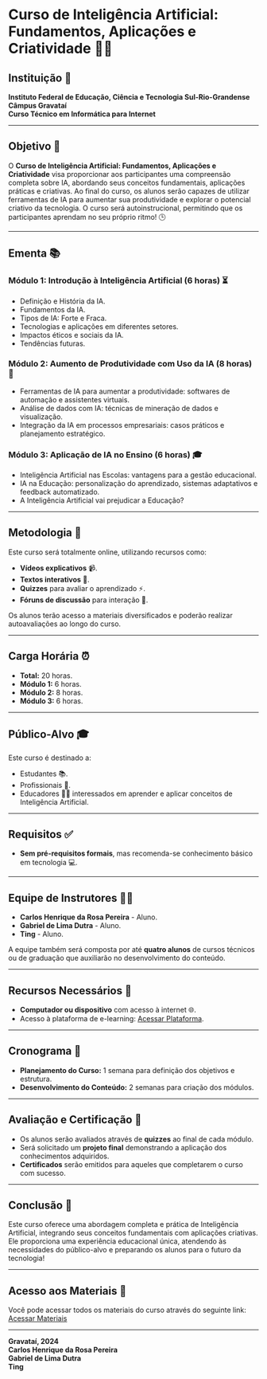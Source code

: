 # Curso de Inteligência Artificial: Fundamentos, Aplicações e Criatividade 🤖✨

## Instituição 🏫
**Instituto Federal de Educação, Ciência e Tecnologia Sul-Rio-Grandense**  
**Câmpus Gravataí**  
**Curso Técnico em Informática para Internet**

---

## Objetivo 🎯

O **Curso de Inteligência Artificial: Fundamentos, Aplicações e Criatividade** visa proporcionar aos participantes uma compreensão completa sobre IA, abordando seus conceitos fundamentais, aplicações práticas e criativas. Ao final do curso, os alunos serão capazes de utilizar ferramentas de IA para aumentar sua produtividade e explorar o potencial criativo da tecnologia. O curso será autoinstrucional, permitindo que os participantes aprendam no seu próprio ritmo! 🕒

---

## Ementa 📚

### Módulo 1: Introdução à Inteligência Artificial (6 horas) ⏳
- Definição e História da IA.
- Fundamentos da IA.
- Tipos de IA: Forte e Fraca.
- Tecnologias e aplicações em diferentes setores.
- Impactos éticos e sociais da IA.
- Tendências futuras.

### Módulo 2: Aumento de Produtividade com Uso da IA (8 horas) 💼
- Ferramentas de IA para aumentar a produtividade: softwares de automação e assistentes virtuais.
- Análise de dados com IA: técnicas de mineração de dados e visualização.
- Integração da IA em processos empresariais: casos práticos e planejamento estratégico.

### Módulo 3: Aplicação de IA no Ensino (6 horas) 🎓
- Inteligência Artificial nas Escolas: vantagens para a gestão educacional.
- IA na Educação: personalização do aprendizado, sistemas adaptativos e feedback automatizado.
- A Inteligência Artificial vai prejudicar a Educação?

---

## Metodologia 📖

Este curso será totalmente online, utilizando recursos como:
- **Vídeos explicativos** 📹.
- **Textos interativos** 📝.
- **Quizzes** para avaliar o aprendizado ⚡.
- **Fóruns de discussão** para interação 💬.

Os alunos terão acesso a materiais diversificados e poderão realizar autoavaliações ao longo do curso.

---

## Carga Horária ⏰

- **Total:** 20 horas.
- **Módulo 1:** 6 horas.
- **Módulo 2:** 8 horas.
- **Módulo 3:** 6 horas.

---

## Público-Alvo 🎓

Este curso é destinado a:
- Estudantes 📚.
- Profissionais 💼.
- Educadores 👩‍🏫 interessados em aprender e aplicar conceitos de Inteligência Artificial.

---

## Requisitos ✅

- **Sem pré-requisitos formais**, mas recomenda-se conhecimento básico em tecnologia 💻.

---

## Equipe de Instrutores 👨‍🏫

- **Carlos Henrique da Rosa Pereira** - Aluno.
- **Gabriel de Lima Dutra** - Aluno.
- **Ting** - Aluno.

A equipe também será composta por até **quatro alunos** de cursos técnicos ou de graduação que auxiliarão no desenvolvimento do conteúdo.

---

## Recursos Necessários 🔧

- **Computador ou dispositivo** com acesso à internet 🌐.
- Acesso à plataforma de e-learning: [Acessar Plataforma](https://lim571.github.io/Curso_IA/).

---

## Cronograma 📅

- **Planejamento do Curso:** 1 semana para definição dos objetivos e estrutura.
- **Desenvolvimento do Conteúdo:** 2 semanas para criação dos módulos.

---

## Avaliação e Certificação 🏅

- Os alunos serão avaliados através de **quizzes** ao final de cada módulo.
- Será solicitado um **projeto final** demonstrando a aplicação dos conhecimentos adquiridos.
- **Certificados** serão emitidos para aqueles que completarem o curso com sucesso.

---

## Conclusão 🎉

Este curso oferece uma abordagem completa e prática de Inteligência Artificial, integrando seus conceitos fundamentais com aplicações criativas. Ele proporciona uma experiência educacional única, atendendo às necessidades do público-alvo e preparando os alunos para o futuro da tecnologia!

---

## Acesso aos Materiais 📂

Você pode acessar todos os materiais do curso através do seguinte link:  
[Acessar Materiais](https://drive.google.com/drive/folders/1kADb8hmq3RkammX2ZLNaijLoWu5inZvX?usp=sharing)

---

**Gravataí, 2024**  
**Carlos Henrique da Rosa Pereira**  
**Gabriel de Lima Dutra**  
**Ting**
